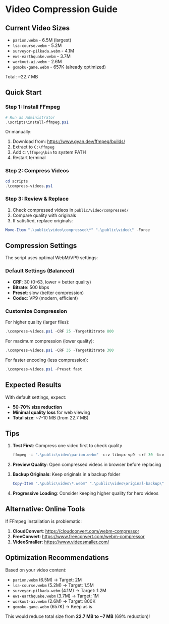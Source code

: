 # Video Compression Guide

## Current Video Sizes
- `parion.webm` - 6.5M (largest)
- `lsa-course.webm` - 5.2M  
- `surveyor-pilkada.webm` - 4.1M
- `ews-earthquake.webm` - 3.7M
- `workout-ai.webm` - 2.6M
- `gomoku-game.webm` - 657K (already optimized)

Total: ~22.7 MB

## Quick Start

### Step 1: Install FFmpeg
```powershell
# Run as Administrator
.\scripts\install-ffmpeg.ps1
```

Or manually:
1. Download from: https://www.gyan.dev/ffmpeg/builds/
2. Extract to `C:\ffmpeg`
3. Add `C:\ffmpeg\bin` to system PATH
4. Restart terminal

### Step 2: Compress Videos
```powershell
cd scripts
.\compress-videos.ps1
```

### Step 3: Review & Replace
1. Check compressed videos in `public/video/compressed/`
2. Compare quality with originals
3. If satisfied, replace originals:
```powershell
Move-Item ".\public\video\compressed\*" ".\public\video\" -Force
```

## Compression Settings

The script uses optimal WebM/VP9 settings:

### Default Settings (Balanced)
- **CRF**: 30 (0-63, lower = better quality)
- **Bitrate**: 500 kbps
- **Preset**: slow (better compression)
- **Codec**: VP9 (modern, efficient)

### Customize Compression

For higher quality (larger files):
```powershell
.\compress-videos.ps1 -CRF 25 -TargetBitrate 800
```

For maximum compression (lower quality):
```powershell
.\compress-videos.ps1 -CRF 35 -TargetBitrate 300
```

For faster encoding (less compression):
```powershell
.\compress-videos.ps1 -Preset fast
```

## Expected Results

With default settings, expect:
- **50-70% size reduction** 
- **Minimal quality loss** for web viewing
- **Total size**: ~7-10 MB (from 22.7 MB)

## Tips

1. **Test First**: Compress one video first to check quality
   ```powershell
   ffmpeg -i ".\public\video\parion.webm" -c:v libvpx-vp9 -crf 30 -b:v 500k "test.webm"
   ```

2. **Preview Quality**: Open compressed videos in browser before replacing

3. **Backup Originals**: Keep originals in a backup folder
   ```powershell
   Copy-Item ".\public\video\*.webm" ".\public\video\original-backup\" -Force
   ```

4. **Progressive Loading**: Consider keeping higher quality for hero videos

## Alternative: Online Tools

If FFmpeg installation is problematic:
1. **CloudConvert**: https://cloudconvert.com/webm-compressor
2. **FreeConvert**: https://www.freeconvert.com/webm-compressor
3. **VideoSmaller**: https://www.videosmaller.com/

## Optimization Recommendations

Based on your video content:
- `parion.webm` (6.5M) → Target: 2M
- `lsa-course.webm` (5.2M) → Target: 1.5M
- `surveyor-pilkada.webm` (4.1M) → Target: 1.2M
- `ews-earthquake.webm` (3.7M) → Target: 1M
- `workout-ai.webm` (2.6M) → Target: 800K
- `gomoku-game.webm` (657K) → Keep as is

This would reduce total size from **22.7 MB to ~7 MB** (69% reduction)!